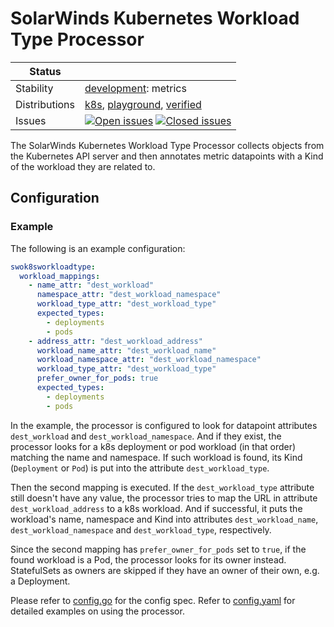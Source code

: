 # SolarWinds Kubernetes Workload Type Processor

<!-- distribution links hack -->
[verified]: https://github.com/solarwinds/solarwinds-otel-collector-releases/tree/main/distributions/verified
[playground]: https://github.com/solarwinds/solarwinds-otel-collector-releases/tree/main/distributions/playground
[k8s]: https://github.com/solarwinds/solarwinds-otel-collector-releases/tree/main/distributions/k8s

<!-- status autogenerated section -->
| Status        |           |
| ------------- |-----------|
| Stability     | [development]: metrics   |
| Distributions | [k8s], [playground], [verified] |
| Issues        | [![Open issues](https://img.shields.io/github/issues-search/solarwinds/solarwinds-otel-collector-contrib?query=is%3Aissue%20is%3Aopen%20label%3Aprocessor%2Fswok8sworkloadtype%20&label=open&color=orange&logo=opentelemetry)](https://github.com/solarwinds/solarwinds-otel-collector-contrib/issues?q=is%3Aopen+is%3Aissue+label%3Aprocessor%2Fswok8sworkloadtype) [![Closed issues](https://img.shields.io/github/issues-search/solarwinds/solarwinds-otel-collector-contrib?query=is%3Aissue%20is%3Aclosed%20label%3Aprocessor%2Fswok8sworkloadtype%20&label=closed&color=blue&logo=opentelemetry)](https://github.com/solarwinds/solarwinds-otel-collector-contrib/issues?q=is%3Aclosed+is%3Aissue+label%3Aprocessor%2Fswok8sworkloadtype) |

[development]: https://github.com/open-telemetry/opentelemetry-collector/blob/main/docs/component-stability.md#development
[k8s]: https://github.com/open-telemetry/opentelemetry-collector-releases/tree/main/distributions/otelcol-k8s
[playground]: 
[verified]: 
<!-- end autogenerated section -->

The SolarWinds Kubernetes Workload Type Processor collects objects from the Kubernetes API server and then annotates metric datapoints with a Kind of the workload they are related to.

## Configuration

### Example

The following is an example configuration:

```yaml
swok8sworkloadtype:
  workload_mappings:
    - name_attr: "dest_workload"
      namespace_attr: "dest_workload_namespace"
      workload_type_attr: "dest_workload_type"
      expected_types:
        - deployments
        - pods
    - address_attr: "dest_workload_address"
      workload_name_attr: "dest_workload_name"
      workload_namespace_attr: "dest_workload_namespace"
      workload_type_attr: "dest_workload_type"
      prefer_owner_for_pods: true
      expected_types:
        - deployments
        - pods
```

In the example, the processor is configured to look for datapoint attributes `dest_workload` and `dest_workload_namespace`. And if they exist, the processor looks for a k8s deployment or pod workload (in that order) matching the name and namespace. If such workload is found, its Kind (`Deployment` or `Pod`) is put into the attribute `dest_workload_type`.

Then the second mapping is executed. If the `dest_workload_type` attribute still doesn't have any value, the processor tries to map the URL in attribute `dest_workload_address` to a k8s workload. And if successful, it puts the workload's name, namespace and Kind into attributes `dest_workload_name`, `dest_workload_namespace` and `dest_workload_type`, respectively.

Since the second mapping has `prefer_owner_for_pods` set to `true`, if the found workload is a Pod, the processor looks for its owner instead. StatefulSets as owners are skipped if they have an owner of their own, e.g. a Deployment.

Please refer to [config.go](./config.go) for the config spec. Refer to [config.yaml](./testdata/config.yaml) for detailed examples on using the processor.
